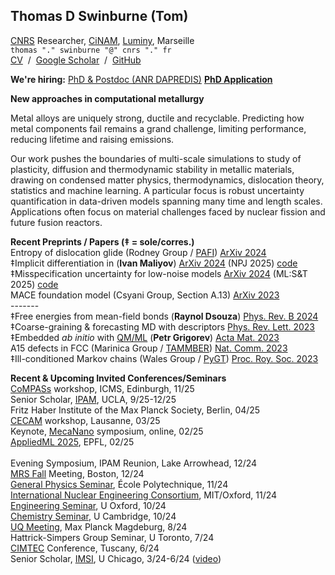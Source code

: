 ## Thomas D Swinburne (Tom)
<a href="http://www.cnrs.fr" target="_new">CNRS</a> Researcher, 
<a href="http://www.cinam.univ-mrs.fr" target="_new">CiNAM</a>,
<a href="https://www.calanques-parcnational.fr" target="_new">Luminy</a>, Marseille
<br>
<code>thomas "." swinburne "@" cnrs "." fr</code><br>
<a href="pdf/CV-TomSwinburne-2024.pdf" target="_new">CV</a>
&nbsp;/&nbsp;
<a href="https://scholar.google.com/citations?hl=en&user=vgHQd9cAAAAJ&view_op=list_works&sortby=pubdate" target="_new">Google Scholar</a>
&nbsp;/&nbsp;
<a href="https://github.com/tomswinburne/" target="_new">GitHub</a>
<!--&nbsp;/&nbsp;
<a href="https://github.com/tomswinburne/pafi.git" target="_new">PAFI</a>
&nbsp;/&nbsp;
<a href="https://github.com/tomswinburne/tammber.git" target="_new">TAMMBER</a>-->

<strong>We're hiring:</strong> <a href="/projects">PhD & Postdoc (ANR DAPREDIS)</a>
<strong><a href="https://emploi.cnrs.fr/Offres/Doctorant/UPR3407-SYLQUE-002/Default.aspx" target="_new">PhD Application</a></strong>


<strong>New approaches in computational metallurgy</strong><br>
<!--<em>Keywords: data-driven coarse-graining, uncertainty quantification, atomic simulation, rare event sampling, dislocation plasticity, Markov chains</em><br>-->
Metal alloys are uniquely strong, ductile and recyclable.
Predicting how metal components fail remains a grand challenge, 
limiting performance, reducing lifetime and raising emissions.<br>

Our work pushes the boundaries of multi-scale simulations
to study of plasticity, diffusion and thermodynamic stability 
in metallic materials, drawing on condensed matter physics, 
thermodynamics, dislocation theory, statistics and machine learning. 
A particular focus is robust uncertainty quantification in data-driven models 
spanning many time and length scales. Applications often focus on 
material challenges faced by nuclear fission and future fusion reactors.<br>

<strong>Recent Preprints / Papers (&Dagger; = sole/corres.)</strong><br>
Entropy of dislocation glide (Rodney Group / <a href="https://github.com/tomswinburne/PAFI" target="_new">PAFI</a>)
<a href="https://arxiv.org/abs/2410.04813" target="_new" >ArXiv 2024</a><br>
&Dagger;Implicit differentiation in  (<b>Ivan Maliyov</b>)
<a href="https://arxiv.org/abs/2407.02414" _target="_new">ArXiv 2024</a> (NPJ 2025) <a href="https://github.com/marseille-matmol/LammpsImplicitDerivative" target="_new">code</a><br>
&Dagger;Misspecification uncertainty for low-noise models
<a href="https://arxiv.org/abs/2402.01810v5" _target="_new">ArXiv 2024</a> (ML:S&T 2025) <a href="https://github.com/tomswinburne/POPS-Regression" target="_new">code</a><br>
MACE foundation model (Csyani Group, Section A.13)
<a href="https://arxiv.org/abs/2401.00096" >ArXiv 2023</a><br>
-------<br>
&Dagger;Free energies from mean-field bonds (<b>Raynol Dsouza</b>)
<a href="https://journals.aps.org/prb/abstract/10.1103/PhysRevB.109.064108" _target="_new" >Phys. Rev. B 2024</a><br>
&Dagger;Coarse-graining & forecasting MD with descriptors 
<a href="http://dx.doi.org/10.1103/PhysRevLett.131.236101" target="_new" > Phys. Rev. Lett. 2023</a><br>
&Dagger;Embedded <em>ab initio</em> with <a href="https://github.com/marseille-matmol/LML-retrain" target="_new">QM/ML</a> (<b>Petr Grigorev</b>)
<a href="https://doi.org/10.1016/j.actamat.2023.118734" target="_new" >Acta Mat. 2023 </a><br>
A15 defects in FCC (Marinica Group / <a href="https://github.com/tomswinburne/TAMMBER" target="_new">TAMMBER</a>)
<a href="https://www.nature.com/articles/s41467-023-38729-6" target="_new" >Nat. Comm. 2023</a><br>
&Dagger;Ill-conditioned Markov chains (Wales Group / <a href="https://github.com/tomswinburne/PyGT" target="_new">PyGT</a>)
<a href="https://royalsocietypublishing.org/doi/abs/10.1098/rsta.2022.0245" target="_new" >Proc. Roy. Soc. 2023</a><br>

<strong>Recent & Upcoming Invited Conferences/Seminars</strong><br>
<a href="https://www.icms.org.uk/workshops" target="_new">CoMPASs</a> workshop, ICMS, Edinburgh, 11/25<br>
Senior Scholar, <a href="https://www.ipam.ucla.edu/programs/long-programs/bridging-the-gap-transitioning-from-deterministic-to-stochastic-interaction-modeling-in-electrochemistry/" target="_new">IPAM</a>, UCLA, 9/25-12/25<br>
Fritz Haber Institute of the Max Planck Society, Berlin, 04/25<br>
<a href="https://www.cecam.org/workshop-details/fulfilling-the-multiscale-promise-in-materials-getting-information-out-of-the-atomistic-scale-1283" target="_new">CECAM</a> workshop, Lausanne, 03/25<br>
Keynote, <a href="https://mecanano.com/working-groups/wg2/" target="_new">MecaNano</a> symposium, online, 02/25<br>
<a href="https://2025.appliedmldays.org/" target="_new">AppliedML 2025</a>, EPFL, 02/25<br>
<br>
Evening Symposium, IPAM Reunion, Lake Arrowhead, 12/24<br>
<a href="https://www.mrs.org/meetings-events/annual-meetings/2024-mrs-fall-meeting/symposium-sessions/call-for-papers/2024-fall-meeting/Symposium_MT01" target="_new">MRS Fall</a> Meeting, Boston, 12/24<br>
<a href="https://www.polytechnique.edu/education/departements-denseignement-et-de-recherche/departement-de-physique/seminaires-et-conferences" target="_new">General Physics Seminar</a>, École Polytechnique, 11/24<br>
<a href="https://ukaea.zoom.us/webinar/register/WN_w6W5HMKfSwug8ZIFYRQf9g#/registration" ttarget="_new">International Nuclear Engineering Consortium</a>, MIT/Oxford, 11/24<br>
<a href="https://eng.ox.ac.uk/solidmech/seminars/" target="_new">Engineering Seminar</a>, U Oxford, 10/24<br>
<a href="https://www.ch.cam.ac.uk/talk/216568" target="_new">Chemistry Seminar</a>, U Cambridge, 10/24<br>
<a href="https://indico3.mpi-magdeburg.mpg.de/event/40/" target="_new">UQ Meeting</a>, Max Planck Magdeburg, 8/24<br>
Hattrick-Simpers Group Seminar, U Toronto, 7/24<br>
<a href="https://www.cimtec-congress.org/" target="_new">CIMTEC</a> Conference, Tuscany, 6/24<br>
Senior Scholar, <a href="https://www.imsi.institute/activities/data-driven-materials-informatics/" target="_new">
IMSI</a>, U Chicago, 3/24-6/24 (<a href="https://www.imsi.institute/videos/descriptor-coarse-graining-and-forecasting-atomic-simulations/" target="_new">video</a>)<br>
